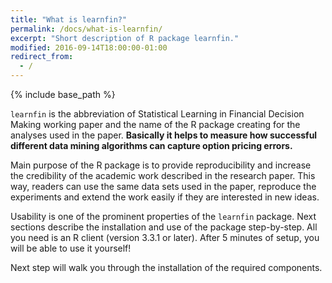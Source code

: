 ```yaml
---
title: "What is learnfin?"
permalink: /docs/what-is-learnfin/
excerpt: "Short description of R package learnfin."
modified: 2016-09-14T18:00:00-01:00
redirect_from:
  - /
---
```


{% include base_path %}

`learnfin` is the abbreviation of Statistical Learning in Financial Decision Making working paper and the name of the R package creating for the analyses used in the paper. **Basically it helps to measure how successful different data mining algorithms can capture option pricing errors.**

Main purpose of the R package is to provide reproducibility and increase the credibility of the academic work described in the research paper. This way, readers can use the same data sets used in the paper, reproduce the experiments and extend the work easily if they are interested in new ideas.

Usability is one of the prominent properties of the `learnfin` package. Next sections describe the installation and use of the package step-by-step. All you need is an R client (version 3.3.1 or later). After 5 minutes of setup, you will be able to use it yourself!

Next step will walk you through the installation of the required components.
